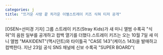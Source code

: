 ```yaml
---
categories: j
title: "뜨거운 사랑 끝 차가운 이별스트레이 키즈 식혀 티저 공개"
---
```

[OSEN=선미경 기자] 그룹 스트레이 키즈(Stray Kids)가 새 미니 앨범 수록곡 "식혀"의 음원 일부를 공개하고 컴백 열기를 더했다.스트레이 키즈는 오는 10월 7일 새 미니 앨범 "MAXIDENT"(맥시던트)와 타이틀곡 "CASE 143"(케이스 143)을 발매하고 컴백한다. 지난 23일 공식 SNS 채널에 신보 수록곡 "SUPER BOARD"(